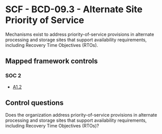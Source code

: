 # SCF - BCD-09.3 - Alternate Site Priority of Service
Mechanisms exist to address priority-of-service provisions in alternate processing and storage sites that support availability requirements, including Recovery Time Objectives (RTOs). 
## Mapped framework controls
### SOC 2
- [A1.2](../soc2/a12.md)
  
## Control questions
Does the organization address priority-of-service provisions in alternate processing and storage sites that support availability requirements, including Recovery Time Objectives (RTOs)? 
  